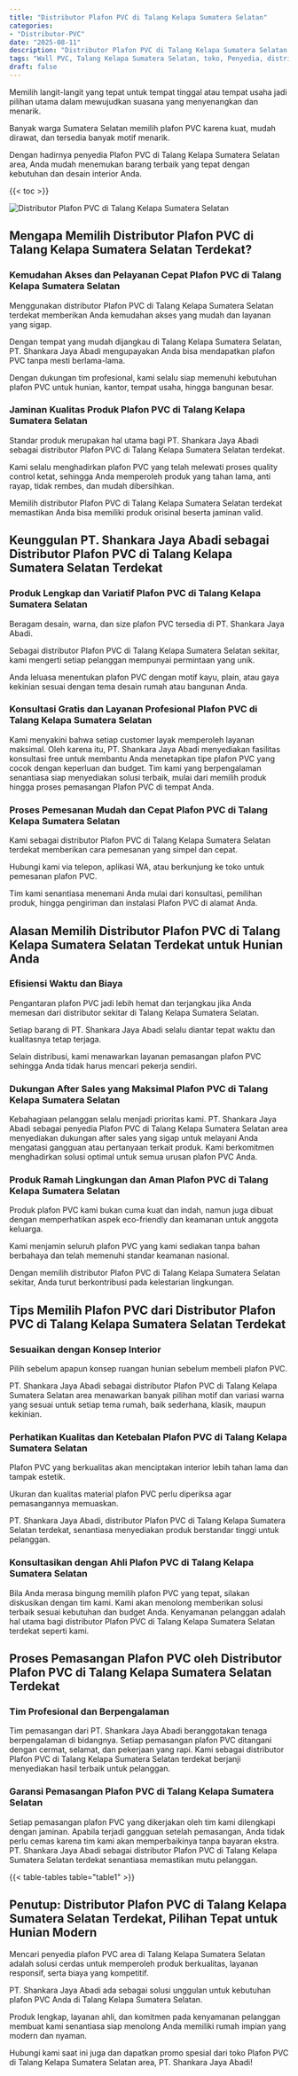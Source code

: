 ```yaml
---
title: "Distributor Plafon PVC di Talang Kelapa Sumatera Selatan"
categories: 
- "Distributor-PVC"
date: "2025-08-11"
description: "Distributor Plafon PVC di Talang Kelapa Sumatera Selatan untuk tempat tinggal, perkantoran, dan toko. Produk berkualitas, beragam motif, pilihan warna modern, beserta jasa penempatan oleh tenaga ahli ahli serta garansi resmi!|Layanan penjualan Plafon PVC di Talang Kelapa Sumatera Selatan bagi keperluan hunian, office, maupun gerai, beserta produk unggulan dan penempatan oleh tim ahli dan kepastian resmi.|Solusi Plafon PVC di Talang Kelapa Sumatera Selatan yang andal untuk rumah, kantor, dan toko, dengan produk unggulan dan penempatan dikerjakan oleh teknisi ahli serta kepastian resmi.|Penyediaan Plafon PVC di Talang Kelapa Sumatera Selatan bagi hunian, kantor, serta gerai, dengan material unggulan dan pemasangan oleh tim berpengalaman, disertai dengan garansi resmi.}"
tags: "Wall PVC, Talang Kelapa Sumatera Selatan, toko, Penyedia, distributor"
draft: false
---
```


Memilih langit-langit yang tepat untuk tempat tinggal atau tempat usaha jadi pilihan utama dalam mewujudkan suasana yang menyenangkan dan menarik.

Banyak warga Sumatera Selatan memilih plafon PVC karena kuat, mudah dirawat, dan tersedia banyak motif menarik.

Dengan hadirnya penyedia Plafon PVC di Talang Kelapa Sumatera Selatan area, Anda mudah menemukan barang terbaik yang tepat dengan kebutuhan dan desain interior Anda.

{{< toc >}}

![Distributor Plafon PVC di Talang Kelapa Sumatera Selatan](/images/Distributor-PVC/Distributor-Plafon-PVC-di-Talang-Kelapa-Sumatera-Selatan.png)


## Mengapa Memilih Distributor Plafon PVC di Talang Kelapa Sumatera Selatan Terdekat?

### Kemudahan Akses dan Pelayanan Cepat Plafon PVC di Talang Kelapa Sumatera Selatan

Menggunakan distributor Plafon PVC di Talang Kelapa Sumatera Selatan terdekat memberikan Anda kemudahan akses yang mudah dan layanan yang sigap.

Dengan tempat yang mudah dijangkau di Talang Kelapa Sumatera Selatan, PT. Shankara Jaya Abadi mengupayakan Anda bisa mendapatkan plafon PVC tanpa mesti berlama-lama.

Dengan dukungan tim profesional, kami selalu siap memenuhi kebutuhan plafon PVC untuk hunian, kantor, tempat usaha, hingga bangunan besar.

### Jaminan Kualitas Produk Plafon PVC di Talang Kelapa Sumatera Selatan

Standar produk merupakan hal utama bagi PT. Shankara Jaya Abadi sebagai distributor Plafon PVC di Talang Kelapa Sumatera Selatan terdekat.

Kami selalu menghadirkan plafon PVC yang telah melewati proses quality control ketat, sehingga Anda memperoleh produk yang tahan lama, anti rayap, tidak rembes, dan mudah dibersihkan.

Memilih distributor Plafon PVC di Talang Kelapa Sumatera Selatan terdekat memastikan Anda bisa memiliki produk orisinal beserta jaminan valid.

## Keunggulan PT. Shankara Jaya Abadi sebagai Distributor Plafon PVC di Talang Kelapa Sumatera Selatan Terdekat

### Produk Lengkap dan Variatif Plafon PVC di Talang Kelapa Sumatera Selatan

Beragam desain, warna, dan size plafon PVC tersedia di PT. Shankara Jaya Abadi.

Sebagai distributor Plafon PVC di Talang Kelapa Sumatera Selatan sekitar, kami mengerti setiap pelanggan mempunyai permintaan yang unik.

Anda leluasa menentukan plafon PVC dengan motif kayu, plain, atau gaya kekinian sesuai dengan tema desain rumah atau bangunan Anda.

### Konsultasi Gratis dan Layanan Profesional Plafon PVC di Talang Kelapa Sumatera Selatan

Kami menyakini bahwa setiap customer layak memperoleh layanan maksimal. Oleh karena itu, PT. Shankara Jaya Abadi menyediakan fasilitas konsultasi free untuk membantu Anda menetapkan tipe plafon PVC yang cocok dengan keperluan dan budget. Tim kami yang berpengalaman senantiasa siap menyediakan solusi terbaik, mulai dari memilih produk hingga proses pemasangan Plafon PVC di tempat Anda.

### Proses Pemesanan Mudah dan Cepat Plafon PVC di Talang Kelapa Sumatera Selatan

Kami sebagai distributor Plafon PVC di Talang Kelapa Sumatera Selatan terdekat memberikan cara pemesanan yang simpel dan cepat.

Hubungi kami via telepon, aplikasi WA, atau berkunjung ke toko untuk pemesanan plafon PVC.

Tim kami senantiasa menemani Anda mulai dari konsultasi, pemilihan produk, hingga pengiriman dan instalasi Plafon PVC di alamat Anda.

## Alasan Memilih Distributor Plafon PVC di Talang Kelapa Sumatera Selatan Terdekat untuk Hunian Anda

### Efisiensi Waktu dan Biaya

Pengantaran plafon PVC jadi lebih hemat dan terjangkau jika Anda memesan dari distributor sekitar di Talang Kelapa Sumatera Selatan.

Setiap barang di PT. Shankara Jaya Abadi selalu diantar tepat waktu dan kualitasnya tetap terjaga.

Selain distribusi, kami menawarkan layanan pemasangan plafon PVC sehingga Anda tidak harus mencari pekerja sendiri.

### Dukungan After Sales yang Maksimal Plafon PVC di Talang Kelapa Sumatera Selatan

Kebahagiaan pelanggan selalu menjadi prioritas kami. PT. Shankara Jaya Abadi sebagai penyedia Plafon PVC di Talang Kelapa Sumatera Selatan area menyediakan dukungan after sales yang sigap untuk melayani Anda mengatasi gangguan atau pertanyaan terkait produk. Kami berkomitmen menghadirkan solusi optimal untuk semua urusan plafon PVC Anda.

### Produk Ramah Lingkungan dan Aman Plafon PVC di Talang Kelapa Sumatera Selatan

Produk plafon PVC kami bukan cuma kuat dan indah, namun juga dibuat dengan memperhatikan aspek eco-friendly dan keamanan untuk anggota keluarga.

Kami menjamin seluruh plafon PVC yang kami sediakan tanpa bahan berbahaya dan telah memenuhi standar keamanan nasional.

Dengan memilih distributor Plafon PVC di Talang Kelapa Sumatera Selatan sekitar, Anda turut berkontribusi pada kelestarian lingkungan.

## Tips Memilih Plafon PVC dari Distributor Plafon PVC di Talang Kelapa Sumatera Selatan Terdekat

### Sesuaikan dengan Konsep Interior

Pilih sebelum apapun konsep ruangan hunian sebelum membeli plafon PVC.

PT. Shankara Jaya Abadi sebagai distributor Plafon PVC di Talang Kelapa Sumatera Selatan area menawarkan banyak pilihan motif dan variasi warna yang sesuai untuk setiap tema rumah, baik sederhana, klasik, maupun kekinian.

### Perhatikan Kualitas dan Ketebalan Plafon PVC di Talang Kelapa Sumatera Selatan

Plafon PVC yang berkualitas akan menciptakan interior lebih tahan lama dan tampak estetik.

Ukuran dan kualitas material plafon PVC perlu diperiksa agar pemasangannya memuaskan.

PT. Shankara Jaya Abadi, distributor Plafon PVC di Talang Kelapa Sumatera Selatan terdekat, senantiasa menyediakan produk berstandar tinggi untuk pelanggan.

### Konsultasikan dengan Ahli Plafon PVC di Talang Kelapa Sumatera Selatan

Bila Anda merasa bingung memilih plafon PVC yang tepat, silakan diskusikan dengan tim kami. Kami akan menolong memberikan solusi terbaik sesuai kebutuhan dan budget Anda. Kenyamanan pelanggan adalah hal utama bagi distributor Plafon PVC di Talang Kelapa Sumatera Selatan terdekat seperti kami.

## Proses Pemasangan Plafon PVC oleh Distributor Plafon PVC di Talang Kelapa Sumatera Selatan Terdekat

### Tim Profesional dan Berpengalaman

Tim pemasangan dari PT. Shankara Jaya Abadi beranggotakan tenaga berpengalaman di bidangnya. Setiap pemasangan plafon PVC ditangani dengan cermat, selamat, dan pekerjaan yang rapi. Kami sebagai distributor Plafon PVC di Talang Kelapa Sumatera Selatan terdekat berjanji menyediakan hasil terbaik untuk pelanggan.

### Garansi Pemasangan Plafon PVC di Talang Kelapa Sumatera Selatan

Setiap pemasangan plafon PVC yang dikerjakan oleh tim kami dilengkapi dengan jaminan. Apabila terjadi gangguan setelah pemasangan, Anda tidak perlu cemas karena tim kami akan memperbaikinya tanpa bayaran ekstra. PT. Shankara Jaya Abadi sebagai distributor Plafon PVC di Talang Kelapa Sumatera Selatan terdekat senantiasa memastikan mutu pelanggan.

{{< table-tables table="table1" >}}

## Penutup: Distributor Plafon PVC di Talang Kelapa Sumatera Selatan Terdekat, Pilihan Tepat untuk Hunian Modern

Mencari penyedia plafon PVC area di Talang Kelapa Sumatera Selatan adalah solusi cerdas untuk memperoleh produk berkualitas, layanan responsif, serta biaya yang kompetitif.

PT. Shankara Jaya Abadi ada sebagai solusi unggulan untuk kebutuhan plafon PVC Anda di Talang Kelapa Sumatera Selatan.

Produk lengkap, layanan ahli, dan komitmen pada kenyamanan pelanggan membuat kami senantiasa siap menolong Anda memiliki rumah impian yang modern dan nyaman.

Hubungi kami saat ini juga dan dapatkan promo spesial dari toko Plafon PVC di Talang Kelapa Sumatera Selatan area, PT. Shankara Jaya Abadi!